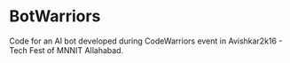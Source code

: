 # BotWarriors
Code for an AI bot developed during CodeWarriors event in Avishkar2k16 - Tech Fest of MNNIT Allahabad.
